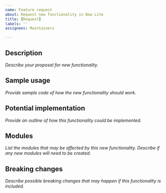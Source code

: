 ```yaml
---
name: Feature request
about: Request new functionality in Bow Lite
title: [Request]
labels: ''
assignees: Maintainers

---
```


## Description

*Describe your proposal for new functionality.*

## Sample usage

*Provide sample code of how the new functionality should work.*

## Potential implementation

*Provide an outline of how this functionality could be implemented.*

## Modules

*List the modules that may be affected by this new functionality. Describe if any new modules will need to be created.*

## Breaking changes

*Describe possible breaking changes that may happen if this functionality is included.*
